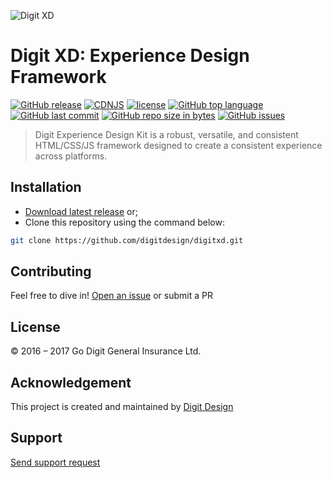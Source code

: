 ![Digit XD](https://privacdn.com/godigit/digit-xd-hero.png)
# Digit XD: Experience Design Framework
[![GitHub release](https://img.shields.io/github/release/digitdesign/digitxd.svg)]() [![CDNJS](https://img.shields.io/cdnjs/v/jquery.svg)]() [![license](https://img.shields.io/github/license/digitdesign/digitxd.svg)]() [![GitHub top language](https://img.shields.io/github/languages/top/digitdesign/digitxd.svg)]() [![GitHub last commit](https://img.shields.io/github/last-commit/digitdesign/digitxd.svg)]() [![GitHub repo size in bytes](https://img.shields.io/github/repo-size/digitdesign/digitxd.svg)]() [![GitHub issues](https://img.shields.io/github/issues/digitdesign/digitxd.svg)]()
> Digit Experience Design Kit is a robust, versatile, and consistent HTML/CSS/JS framework designed to create a consistent experience across platforms.

## Installation
- [Download latest release](https://github.com/digitdesign/digitxd/archive/master.zip) or;
- Clone this repository using the command below:
```sh
git clone https://github.com/digitdesign/digitxd.git
```

## Contributing
Feel free to dive in! [Open an issue](https://github.com/digitdesign/digitxd/issues/new/) or submit a PR

## License
© 2016 – 2017 Go Digit General Insurance Ltd.

## Acknowledgement
This project is created and maintained by [Digit Design](https://godigit.design/)

## Support
[Send support request](mailto:shaan.shivanandan@godigit.com?Subject=Support%3A%20Digit%20XD)